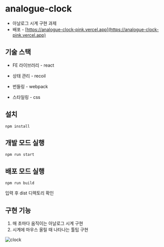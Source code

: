 # analogue-clock

- 아날로그 시계 구현 과제
- 배포 - [https://analogue-clock-pink.vercel.app](https://analogue-clock-pink.vercel.app)

## 기술 스택

- FE 라이브러리 - react

- 상태 관리 - recoil

- 번들링 - webpack

- 스타일링 - css

## 설치

```
npm install
```

## 개발 모드 실행

```
npm run start
```

## 배포 모드 실행

```
npm run build
```

입력 후 dist 디렉토리 확인

## 구현 기능

1. 매 초마다 움직이는 아날로그 시계 구현
2. 시계에 마우스 올릴 때 나타나는 툴팁 구현

![clock](https://user-images.githubusercontent.com/55647436/221344895-7544bfbe-c5d0-48ad-a0c6-825a69837aff.gif)
